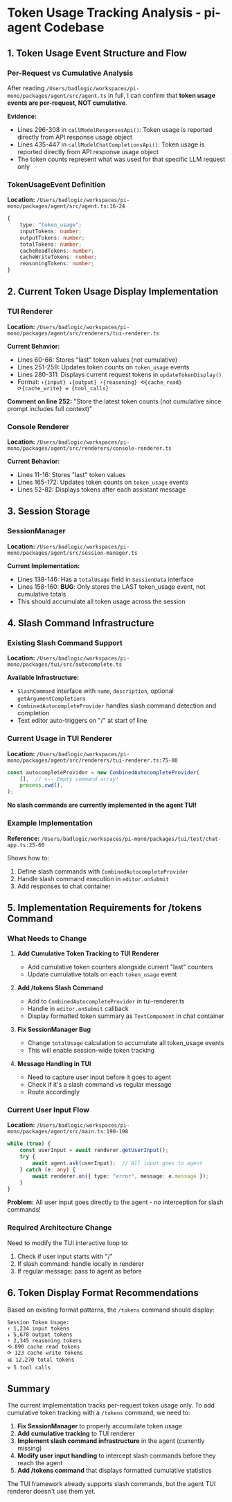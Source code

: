 # Token Usage Tracking Analysis - pi-agent Codebase

## 1. Token Usage Event Structure and Flow

### Per-Request vs Cumulative Analysis

After reading `/Users/badlogic/workspaces/pi-mono/packages/agent/src/agent.ts` in full, I can confirm that **token usage events are per-request, NOT cumulative**.

**Evidence:**
- Lines 296-308 in `callModelResponsesApi()`: Token usage is reported directly from API response usage object
- Lines 435-447 in `callModelChatCompletionsApi()`: Token usage is reported directly from API response usage object
- The token counts represent what was used for that specific LLM request only

### TokenUsageEvent Definition

**Location:** `/Users/badlogic/workspaces/pi-mono/packages/agent/src/agent.ts:16-24`

```typescript
{
    type: "token_usage";
    inputTokens: number;
    outputTokens: number;
    totalTokens: number;
    cacheReadTokens: number;
    cacheWriteTokens: number;
    reasoningTokens: number;
}
```

## 2. Current Token Usage Display Implementation

### TUI Renderer
**Location:** `/Users/badlogic/workspaces/pi-mono/packages/agent/src/renderers/tui-renderer.ts`

**Current Behavior:**
- Lines 60-66: Stores "last" token values (not cumulative)
- Lines 251-259: Updates token counts on `token_usage` events
- Lines 280-311: Displays current request tokens in `updateTokenDisplay()`
- Format: `↑{input} ↓{output} ⚡{reasoning} ⟲{cache_read} ⟳{cache_write} ⚒ {tool_calls}`

**Comment on line 252:** "Store the latest token counts (not cumulative since prompt includes full context)"

### Console Renderer
**Location:** `/Users/badlogic/workspaces/pi-mono/packages/agent/src/renderers/console-renderer.ts`

**Current Behavior:**
- Lines 11-16: Stores "last" token values
- Lines 165-172: Updates token counts on `token_usage` events  
- Lines 52-82: Displays tokens after each assistant message

## 3. Session Storage

### SessionManager
**Location:** `/Users/badlogic/workspaces/pi-mono/packages/agent/src/session-manager.ts`

**Current Implementation:**
- Lines 138-146: Has a `totalUsage` field in `SessionData` interface
- Lines 158-160: **BUG**: Only stores the LAST token_usage event, not cumulative totals
- This should accumulate all token usage across the session

## 4. Slash Command Infrastructure

### Existing Slash Command Support
**Location:** `/Users/badlogic/workspaces/pi-mono/packages/tui/src/autocomplete.ts`

**Available Infrastructure:**
- `SlashCommand` interface with `name`, `description`, optional `getArgumentCompletions`
- `CombinedAutocompleteProvider` handles slash command detection and completion
- Text editor auto-triggers on "/" at start of line

### Current Usage in TUI Renderer
**Location:** `/Users/badlogic/workspaces/pi-mono/packages/agent/src/renderers/tui-renderer.ts:75-80`

```typescript
const autocompleteProvider = new CombinedAutocompleteProvider(
    [],  // <-- Empty command array!
    process.cwd(),
);
```

**No slash commands are currently implemented in the agent TUI!**

### Example Implementation
**Reference:** `/Users/badlogic/workspaces/pi-mono/packages/tui/test/chat-app.ts:25-60`

Shows how to:
1. Define slash commands with `CombinedAutocompleteProvider`
2. Handle slash command execution in `editor.onSubmit`
3. Add responses to chat container

## 5. Implementation Requirements for /tokens Command

### What Needs to Change

1. **Add Cumulative Token Tracking to TUI Renderer**
   - Add cumulative token counters alongside current "last" counters
   - Update cumulative totals on each `token_usage` event

2. **Add /tokens Slash Command**
   - Add to `CombinedAutocompleteProvider` in tui-renderer.ts
   - Handle in `editor.onSubmit` callback
   - Display formatted token summary as `TextComponent` in chat container

3. **Fix SessionManager Bug**
   - Change `totalUsage` calculation to accumulate all token_usage events
   - This will enable session-wide token tracking

4. **Message Handling in TUI**
   - Need to capture user input before it goes to agent
   - Check if it's a slash command vs regular message
   - Route accordingly

### Current User Input Flow
**Location:** `/Users/badlogic/workspaces/pi-mono/packages/agent/src/main.ts:190-198`

```typescript
while (true) {
    const userInput = await renderer.getUserInput();
    try {
        await agent.ask(userInput);  // All input goes to agent
    } catch (e: any) {
        await renderer.on({ type: "error", message: e.message });
    }
}
```

**Problem:** All user input goes directly to the agent - no interception for slash commands!

### Required Architecture Change

Need to modify the TUI interactive loop to:
1. Check if user input starts with "/"
2. If slash command: handle locally in renderer
3. If regular message: pass to agent as before

## 6. Token Display Format Recommendations

Based on existing format patterns, the `/tokens` command should display:

```
Session Token Usage:
↑ 1,234 input tokens
↓ 5,678 output tokens  
⚡ 2,345 reasoning tokens
⟲ 890 cache read tokens
⟳ 123 cache write tokens
📊 12,270 total tokens
⚒ 5 tool calls
```

## Summary

The current implementation tracks per-request token usage only. To add cumulative token tracking with a `/tokens` command, we need to:

1. **Fix SessionManager** to properly accumulate token usage
2. **Add cumulative tracking** to TUI renderer  
3. **Implement slash command infrastructure** in the agent (currently missing)
4. **Modify user input handling** to intercept slash commands before they reach the agent
5. **Add /tokens command** that displays formatted cumulative statistics

The TUI framework already supports slash commands, but the agent TUI renderer doesn't use them yet.